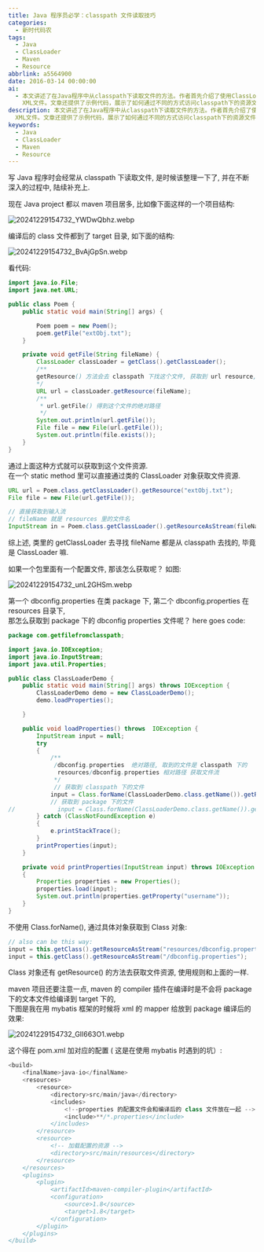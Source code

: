 ```yaml
---
title: Java 程序员必学：classpath 文件读取技巧
categories:
  - 新时代码农
tags:
  - Java
  - ClassLoader
  - Maven
  - Resource
abbrlink: a5564900
date: 2016-03-14 00:00:00
ai:
  - 本文讲述了在Java程序中从classpath下读取文件的方法。作者首先介绍了使用ClassLoader的getResource方法来获取文件资源，然后讨论了如何在Maven项目中配置编译器插件来处理特定类型的文件，例如MyBatis框架中的mapper
    XML文件。文章还提供了示例代码，展示了如何通过不同的方式访问classpath下的资源文件。
description: 本文讲述了在Java程序中从classpath下读取文件的方法。作者首先介绍了使用ClassLoader的getResource方法来获取文件资源，然后讨论了如何在Maven项目中配置编译器插件来处理特定类型的文件，例如MyBatis框架中的mapper
  XML文件。文章还提供了示例代码，展示了如何通过不同的方式访问classpath下的资源文件。
keywords:
  - Java
  - ClassLoader
  - Maven
  - Resource
---
```


写 Java 程序时会经常从 classpath 下读取文件, 是时候该整理一下了, 并在不断深入的过程中, 陆续补充上.

<!-- more -->

现在 Java project 都以 maven 项目居多, 比如像下面这样的一个项目结构:

![20241229154732_YWDwQbhz.webp](https://cdn.dong4j.site/source/image/20241229154732_YWDwQbhz.webp)

编译后的 class 文件都到了 target 目录, 如下面的结构:

![20241229154732_BvAjGpSn.webp](https://cdn.dong4j.site/source/image/20241229154732_BvAjGpSn.webp)

看代码:

```java
import java.io.File;
import java.net.URL;

public class Poem {
    public static void main(String[] args) {

        Poem poem = new Poem();
        poem.getFile("extObj.txt");
    }

    private void getFile(String fileName) {
        ClassLoader classLoader = getClass().getClassLoader();
        /**
        getResource() 方法会去 classpath 下找这个文件, 获取到 url resource, 得到这个资源后, 调用 url.getFile 获取到 文件 的绝对路径
        */
        URL url = classLoader.getResource(fileName);
        /**
         * url.getFile() 得到这个文件的绝对路径
         */
        System.out.println(url.getFile());
        File file = new File(url.getFile());
        System.out.println(file.exists());
    }
}
```

通过上面这种方式就可以获取到这个文件资源.  
在一个 static method 里可以直接通过类的 ClassLoader 对象获取文件资源.

```java
URL url = Poem.class.getClassLoader().getResource("extObj.txt");
File file = new File(url.getFile());

```

```java
// 直接获取到输入流
// fileName 就是 resources 里的文件名
InputStream in = Poem.class.getClassLoader().getResourceAsStream(fileName);
```

综上述, 类里的 getClassLoader 去寻找 fileName 都是从 classpath 去找的, 毕竟是 ClassLoader 嘛.

如果一个包里面有一个配置文件, 那该怎么获取呢？ 如图:

![20241229154732_unL2GHSm.webp](https://cdn.dong4j.site/source/image/20241229154732_unL2GHSm.webp)

第一个 dbconfig.properties 在类 package 下, 第二个 dbconfig.properties 在 resources 目录下,  
那怎么获取到 package 下的 dbconfig properties 文件呢？
here goes code:

```java
package com.getfilefromclasspath;

import java.io.IOException;
import java.io.InputStream;
import java.util.Properties;

public class ClassLoaderDemo {
    public static void main(String[] args) throws IOException {
        ClassLoaderDemo demo = new ClassLoaderDemo();
        demo.loadProperties();

    }

    public void loadProperties() throws  IOException {
        InputStream input = null;
        try
        {
            /**
             /dbconfig.properties  绝对路径, 取到的文件是 classpath 下的
              resources/dbconfig.properties 相对路径 获取文件流
             */
             // 获取到 classpath 下的文件
            input = Class.forName(ClassLoaderDemo.class.getName()).getResourceAsStream("/dbconfig.properties");
            // 获取到 package 下的文件
//            input = Class.forName(ClassLoaderDemo.class.getName()).getResourceAsStream("resources/dbconfig.properties");
        } catch (ClassNotFoundException e)
        {
            e.printStackTrace();
        }
        printProperties(input);
    }

    private void printProperties(InputStream input) throws IOException
    {
        Properties properties = new Properties();
        properties.load(input);
        System.out.println(properties.getProperty("username"));
    }
}

```

不使用 Class.forName(), 通过具体对象获取到 Class 对象:

```java
// also can be this way:
input = this.getClass().getResourceAsStream("resources/dbconfig.properties");    // 对应 package 下的文件
input = this.getClass().getResourceAsStream("/dbconfig.properties");    // 对应 resources 下的文件
```

Class 对象还有 getResource() 的方法去获取文件资源, 使用规则和上面的一样.

maven 项目还要注意一点, maven 的 compiler 插件在编译时是不会将 package 下的文本文件给编译到 target 下的,  
下图是我在用 mybatis 框架的时候将 xml 的 mapper 给放到 package 编译后的效果:

![20241229154732_GlI663O1.webp](https://cdn.dong4j.site/source/image/20241229154732_GlI663O1.webp)

这个得在 pom.xml 加对应的配置 ( 这是在使用 mybatis 时遇到的坑）:

```java
<build>
    <finalName>java-io</finalName>
    <resources>
        <resource>
            <directory>src/main/java</directory>
            <includes>
                <!--properties 的配置文件会和编译后的 class 文件放在一起 -->
                <include>**/*.properties</include>
            </includes>
        </resource>
        <resource>
            <!-- 加载配置的资源 -->
            <directory>src/main/resources</directory>
        </resource>
    </resources>
    <plugins>
        <plugin>
            <artifactId>maven-compiler-plugin</artifactId>
            <configuration>
                <source>1.8</source>
                <target>1.8</target>
            </configuration>
        </plugin>
    </plugins>
</build>
```
